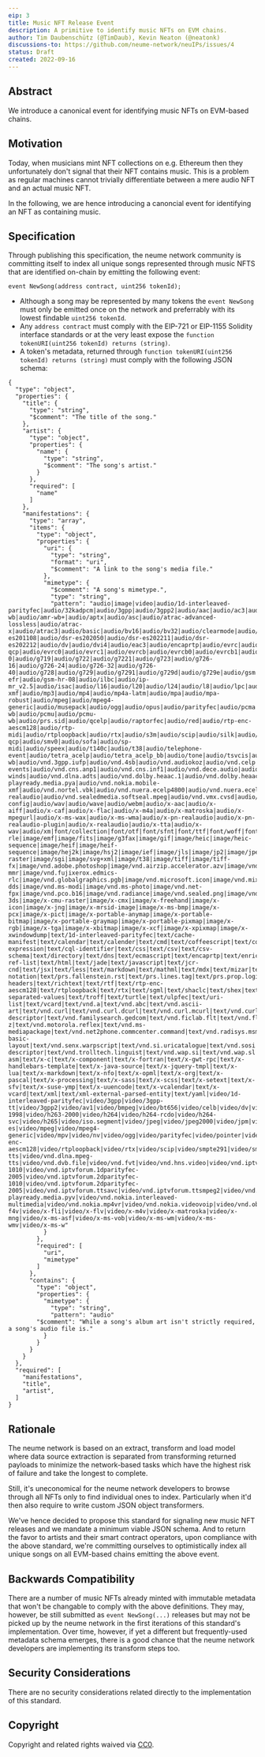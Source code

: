 ```yaml
---
eip: 3
title: Music NFT Release Event
description: A primitive to identify music NFTs on EVM chains.
author: Tim Daubenschütz (@TimDaub), Kevin Neaton (@neatonk)
discussions-to: https://github.com/neume-network/neuIPs/issues/4
status: Draft
created: 2022-09-16
---
```


## Abstract

We introduce a canonical event for identifying music NFTs on EVM-based chains.

## Motivation

Today, when musicians mint NFT collections on e.g. Ethereum then they unfortunately don't signal that their NFT contains music. This is a problem as regular machines cannot trivially differentiate between a mere audio NFT and an actual music NFT.

In the following, we are hence introducing a canoncial event for identifying an NFT as containing music.

## Specification

Through publishing this specification, the neume network community is committing itself to index all unique songs represented through music NFTS that are identified on-chain by emitting the following event:

```solidity
event NewSong(address contract, uint256 tokenId);
```

- Although a song may be represented by many tokens the `event NewSong` must only be emitted once on the network and preferrably with its lowest findable `uint256 tokenId`.
- Any `address contract` must comply with the EIP-721 or EIP-1155 Solidity interface standards or at the very least expose the `function tokenURI(uint256 tokenId) returns (string)`.
- A token's metadata, returned through `function tokenURI(uint256 tokenId) returns (string)` must comply with the following JSON schema:

```
{
  "type": "object",
  "properties": {
    "title": {
      "type": "string",
      "$comment": "The title of the song."
    },
    "artist": {
      "type": "object",
      "properties": {
        "name": {
          "type": "string",
      	  "$comment": "The song's artist."
        }
      },
      "required": [
        "name"
      ]
    },
    "manifestations": {
      "type": "array",
      "items": {
        "type": "object",
        "properties": {
          "uri": {
            "type": "string",
            "format": "uri",
            "$comment": "A link to the song's media file."
          },
          "mimetype": {
            "$comment": "A song's mimetype.",
            "type": "string",
            "pattern": "audio|image|video|audio/1d-interleaved-parityfec|audio/32kadpcm|audio/3gpp|audio/3gpp2|audio/aac|audio/ac3|audio/adpcm|audio/amr|audio/amr-wb|audio/amr-wb+|audio/aptx|audio/asc|audio/atrac-advanced-lossless|audio/atrac-x|audio/atrac3|audio/basic|audio/bv16|audio/bv32|audio/clearmode|audio/cn|audio/dat12|audio/dls|audio/dsr-es201108|audio/dsr-es202050|audio/dsr-es202211|audio/dsr-es202212|audio/dv|audio/dvi4|audio/eac3|audio/encaprtp|audio/evrc|audio/evrc-qcp|audio/evrc0|audio/evrc1|audio/evrcb|audio/evrcb0|audio/evrcb1|audio/evrcnw|audio/evrcnw0|audio/evrcnw1|audio/evrcwb|audio/evrcwb0|audio/evrcwb1|audio/evs|audio/flexfec|audio/fwdred|audio/g711-0|audio/g719|audio/g722|audio/g7221|audio/g723|audio/g726-16|audio/g726-24|audio/g726-32|audio/g726-40|audio/g728|audio/g729|audio/g7291|audio/g729d|audio/g729e|audio/gsm|audio/gsm-efr|audio/gsm-hr-08|audio/ilbc|audio/ip-mr_v2.5|audio/isac|audio/l16|audio/l20|audio/l24|audio/l8|audio/lpc|audio/melp|audio/melp1200|audio/melp2400|audio/melp600|audio/mhas|audio/midi|audio/mobile-xmf|audio/mp3|audio/mp4|audio/mp4a-latm|audio/mpa|audio/mpa-robust|audio/mpeg|audio/mpeg4-generic|audio/musepack|audio/ogg|audio/opus|audio/parityfec|audio/pcma|audio/pcma-wb|audio/pcmu|audio/pcmu-wb|audio/prs.sid|audio/qcelp|audio/raptorfec|audio/red|audio/rtp-enc-aescm128|audio/rtp-midi|audio/rtploopback|audio/rtx|audio/s3m|audio/scip|audio/silk|audio/smv|audio/smv-qcp|audio/smv0|audio/sofa|audio/sp-midi|audio/speex|audio/t140c|audio/t38|audio/telephone-event|audio/tetra_acelp|audio/tetra_acelp_bb|audio/tone|audio/tsvcis|audio/uemclip|audio/ulpfec|audio/usac|audio/vdvi|audio/vmr-wb|audio/vnd.3gpp.iufp|audio/vnd.4sb|audio/vnd.audiokoz|audio/vnd.celp|audio/vnd.cisco.nse|audio/vnd.cmles.radio-events|audio/vnd.cns.anp1|audio/vnd.cns.inf1|audio/vnd.dece.audio|audio/vnd.digital-winds|audio/vnd.dlna.adts|audio/vnd.dolby.heaac.1|audio/vnd.dolby.heaac.2|audio/vnd.dolby.mlp|audio/vnd.dolby.mps|audio/vnd.dolby.pl2|audio/vnd.dolby.pl2x|audio/vnd.dolby.pl2z|audio/vnd.dolby.pulse.1|audio/vnd.dra|audio/vnd.dts|audio/vnd.dts.hd|audio/vnd.dts.uhd|audio/vnd.dvb.file|audio/vnd.everad.plj|audio/vnd.hns.audio|audio/vnd.lucent.voice|audio/vnd.ms-playready.media.pya|audio/vnd.nokia.mobile-xmf|audio/vnd.nortel.vbk|audio/vnd.nuera.ecelp4800|audio/vnd.nuera.ecelp7470|audio/vnd.nuera.ecelp9600|audio/vnd.octel.sbc|audio/vnd.presonus.multitrack|audio/vnd.qcelp|audio/vnd.rhetorex.32kadpcm|audio/vnd.rip|audio/vnd.rn-realaudio|audio/vnd.sealedmedia.softseal.mpeg|audio/vnd.vmx.cvsd|audio/vnd.wave|audio/vorbis|audio/vorbis-config|audio/wav|audio/wave|audio/webm|audio/x-aac|audio/x-aiff|audio/x-caf|audio/x-flac|audio/x-m4a|audio/x-matroska|audio/x-mpegurl|audio/x-ms-wax|audio/x-ms-wma|audio/x-pn-realaudio|audio/x-pn-realaudio-plugin|audio/x-realaudio|audio/x-tta|audio/x-wav|audio/xm|font/collection|font/otf|font/sfnt|font/ttf|font/woff|font/woff2|image/aces|image/apng|image/avci|image/avcs|image/avif|image/bmp|image/cgm|image/dicom-rle|image/emf|image/fits|image/g3fax|image/gif|image/heic|image/heic-sequence|image/heif|image/heif-sequence|image/hej2k|image/hsj2|image/ief|image/jls|image/jp2|image/jpeg|image/jph|image/jphc|image/jpm|image/jpx|image/jxr|image/jxra|image/jxrs|image/jxs|image/jxsc|image/jxsi|image/jxss|image/ktx|image/ktx2|image/naplps|image/pjpeg|image/png|image/prs.btif|image/prs.pti|image/pwg-raster|image/sgi|image/svg+xml|image/t38|image/tiff|image/tiff-fx|image/vnd.adobe.photoshop|image/vnd.airzip.accelerator.azv|image/vnd.cns.inf2|image/vnd.dece.graphic|image/vnd.djvu|image/vnd.dvb.subtitle|image/vnd.dwg|image/vnd.dxf|image/vnd.fastbidsheet|image/vnd.fpx|image/vnd.fst|image/vnd.fujixerox.edmics-mmr|image/vnd.fujixerox.edmics-rlc|image/vnd.globalgraphics.pgb|image/vnd.microsoft.icon|image/vnd.mix|image/vnd.mozilla.apng|image/vnd.ms-dds|image/vnd.ms-modi|image/vnd.ms-photo|image/vnd.net-fpx|image/vnd.pco.b16|image/vnd.radiance|image/vnd.sealed.png|image/vnd.sealedmedia.softseal.gif|image/vnd.sealedmedia.softseal.jpg|image/vnd.svf|image/vnd.tencent.tap|image/vnd.valve.source.texture|image/vnd.wap.wbmp|image/vnd.xiff|image/vnd.zbrush.pcx|image/webp|image/wmf|image/x-3ds|image/x-cmu-raster|image/x-cmx|image/x-freehand|image/x-icon|image/x-jng|image/x-mrsid-image|image/x-ms-bmp|image/x-pcx|image/x-pict|image/x-portable-anymap|image/x-portable-bitmap|image/x-portable-graymap|image/x-portable-pixmap|image/x-rgb|image/x-tga|image/x-xbitmap|image/x-xcf|image/x-xpixmap|image/x-xwindowdump|text/1d-interleaved-parityfec|text/cache-manifest|text/calendar|text/calender|text/cmd|text/coffeescript|text/cql|text/cql-expression|text/cql-identifier|text/css|text/csv|text/csv-schema|text/directory|text/dns|text/ecmascript|text/encaprtp|text/enriched|text/fhirpath|text/flexfec|text/fwdred|text/gff3|text/grammar-ref-list|text/html|text/jade|text/javascript|text/jcr-cnd|text/jsx|text/less|text/markdown|text/mathml|text/mdx|text/mizar|text/n3|text/parameters|text/parityfec|text/plain|text/provenance-notation|text/prs.fallenstein.rst|text/prs.lines.tag|text/prs.prop.logic|text/raptorfec|text/red|text/rfc822-headers|text/richtext|text/rtf|text/rtp-enc-aescm128|text/rtploopback|text/rtx|text/sgml|text/shaclc|text/shex|text/slim|text/spdx|text/strings|text/stylus|text/t140|text/tab-separated-values|text/troff|text/turtle|text/ulpfec|text/uri-list|text/vcard|text/vnd.a|text/vnd.abc|text/vnd.ascii-art|text/vnd.curl|text/vnd.curl.dcurl|text/vnd.curl.mcurl|text/vnd.curl.scurl|text/vnd.debian.copyright|text/vnd.dmclientscript|text/vnd.dvb.subtitle|text/vnd.esmertec.theme-descriptor|text/vnd.familysearch.gedcom|text/vnd.ficlab.flt|text/vnd.fly|text/vnd.fmi.flexstor|text/vnd.gml|text/vnd.graphviz|text/vnd.hans|text/vnd.hgl|text/vnd.in3d.3dml|text/vnd.in3d.spot|text/vnd.iptc.newsml|text/vnd.iptc.nitf|text/vnd.latex-z|text/vnd.motorola.reflex|text/vnd.ms-mediapackage|text/vnd.net2phone.commcenter.command|text/vnd.radisys.msml-basic-layout|text/vnd.senx.warpscript|text/vnd.si.uricatalogue|text/vnd.sosi|text/vnd.sun.j2me.app-descriptor|text/vnd.trolltech.linguist|text/vnd.wap.si|text/vnd.wap.sl|text/vnd.wap.wml|text/vnd.wap.wmlscript|text/vtt|text/x-asm|text/x-c|text/x-component|text/x-fortran|text/x-gwt-rpc|text/x-handlebars-template|text/x-java-source|text/x-jquery-tmpl|text/x-lua|text/x-markdown|text/x-nfo|text/x-opml|text/x-org|text/x-pascal|text/x-processing|text/x-sass|text/x-scss|text/x-setext|text/x-sfv|text/x-suse-ymp|text/x-uuencode|text/x-vcalendar|text/x-vcard|text/xml|text/xml-external-parsed-entity|text/yaml|video/1d-interleaved-parityfec|video/3gpp|video/3gpp-tt|video/3gpp2|video/av1|video/bmpeg|video/bt656|video/celb|video/dv|video/encaprtp|video/ffv1|video/flexfec|video/h261|video/h263|video/h263-1998|video/h263-2000|video/h264|video/h264-rcdo|video/h264-svc|video/h265|video/iso.segment|video/jpeg|video/jpeg2000|video/jpm|video/jxsv|video/mj2|video/mp1s|video/mp2p|video/mp2t|video/mp4|video/mp4v-es|video/mpeg|video/mpeg4-generic|video/mpv|video/nv|video/ogg|video/parityfec|video/pointer|video/quicktime|video/raptorfec|video/raw|video/rtp-enc-aescm128|video/rtploopback|video/rtx|video/scip|video/smpte291|video/smpte292m|video/ulpfec|video/vc1|video/vc2|video/vnd.cctv|video/vnd.dece.hd|video/vnd.dece.mobile|video/vnd.dece.mp4|video/vnd.dece.pd|video/vnd.dece.sd|video/vnd.dece.video|video/vnd.directv.mpeg|video/vnd.directv.mpeg-tts|video/vnd.dlna.mpeg-tts|video/vnd.dvb.file|video/vnd.fvt|video/vnd.hns.video|video/vnd.iptvforum.1dparityfec-1010|video/vnd.iptvforum.1dparityfec-2005|video/vnd.iptvforum.2dparityfec-1010|video/vnd.iptvforum.2dparityfec-2005|video/vnd.iptvforum.ttsavc|video/vnd.iptvforum.ttsmpeg2|video/vnd.motorola.video|video/vnd.motorola.videop|video/vnd.mpegurl|video/vnd.ms-playready.media.pyv|video/vnd.nokia.interleaved-multimedia|video/vnd.nokia.mp4vr|video/vnd.nokia.videovoip|video/vnd.objectvideo|video/vnd.radgamettools.bink|video/vnd.radgamettools.smacker|video/vnd.sealed.mpeg1|video/vnd.sealed.mpeg4|video/vnd.sealed.swf|video/vnd.sealedmedia.softseal.mov|video/vnd.uvvu.mp4|video/vnd.vivo|video/vnd.youtube.yt|video/vp8|video/vp9|video/webm|video/x-f4v|video/x-fli|video/x-flv|video/x-m4v|video/x-matroska|video/x-mng|video/x-ms-asf|video/x-ms-vob|video/x-ms-wm|video/x-ms-wmv|video/x-ms-w"
          }
        },
        "required": [
          "uri",
          "mimetype"
        ]
      },
      "contains": {
        "type": "object",
        "properties": {
          "mimetype": {
            "type": "string",
            "pattern": "audio"
	    "$comment": "While a song's album art isn't strictly required, a song's audio file is."
          }
        }
      }
    }
  },
  "required": [
    "manifestations",
    "title",
    "artist",
  ]
}
```

## Rationale

The neume network is based on an extract, transform and load model where data source extraction is separated from transforming returned payloads to minimize the network-based tasks which have the highest risk of failure and take the longest to complete.

Still, it's uneconomical for the neume network developers to browse through all NFTs only to find individual ones to index. Particularly when it'd then also require to write custom JSON object transformers.

We've hence decided to propose this standard for signaling new music NFT releases and we mandate a minimum viable JSON schema. And to return the favor to artists and their smart contract operators, upon compliance with the above standard, we're committing ourselves to optimistically index all unique songs on all EVM-based chains emitting the above event.

## Backwards Compatibility

There are a number of music NFTs already minted with immutable metadata that won't be changable to comply with the above definitions. They may, however, be still submitted as `event NewSong(...)` releases but may not be picked up by the neume network in the first iterations of this standard's implementation. Over time, however, if yet a different but frequently-used metadata schema emerges, there is a good chance that the neume network developers are implementing its transform steps too.

## Security Considerations

There are no security considerations related directly to the implementation of this standard.

## Copyright

Copyright and related rights waived via [CC0](../LICENSE.md).
